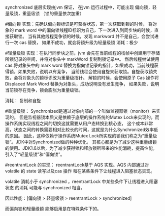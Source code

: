 synchronized 底层实现由jvm 保证，
在jvm 运行过程中，可能出现 偏向锁，轻量级锁，重量级锁 （锁的重量依次加重）

#偏向锁 
实现：先确认偏向锁标识是可获得状态，第一次获取到锁的时候，
将对象的 mark word 中的偏向锁线程ID标识为自己，下一次进入到同步块的时候，直接获取锁。 
当有其他线程竞争锁的时候，发现 markword 并不是自己，会尝试进行一次 cas 替换，
如果不成功，就会将锁升级为轻量级锁 消耗：极少

#轻量级锁 
实现：在执行同步块之前，jvm 会先在当前线程的栈帧中创建用于存储所锁记录的空间，并将对象头中 markWord 复制到锁记录中。
然后线程尝试使用 cas 将对象头中的 mark word 替换为指向锁记录的指针，如果成功，当前线程获得锁，如果失败，说明以有竞争，
当前线程会使用自旋来获取锁。自旋获取锁失败，会将对象头的锁标识改为重量级指针。 
解锁的时候，会使用原子 Cas 操作将 Displaced Mark Word 替换为对象头，成功说明没有发生竞争， 
如果失败，说明当前锁存在竞争，锁会膨胀为重量级锁。

消耗： 复制和自旋

#重量级锁：
Synchronized是通过对象内部的一个叫做监视器锁（monitor）来实现的。
但是监视器锁本质又是依赖于底层的操作系统的Mutex Lock来实现的。而操作系统实现线程之间的切换这就需要从用户态转换到核心态，
这个成本非常高，状态之间的转换需要相对比较长的时间，这就是为什么Synchronized效率低的原因。
因此，这种依赖于操作系统Mutex Lock所实现的锁我们称之为“重量级锁”。JDK中对Synchronized做的种种优化，
其核心都是为了减少这种重量级锁的使用。JDK1.6以后，为了减少获得锁和释放锁所带来的性能消耗，提高性能，
引入了“轻量级锁”和“偏向锁”。

#reentrantLock 的实现：
reentrantLock基于 AQS 实现。AQS 内部通过对 volatile 的 state 读写以及cas 操作 
和在某些条件下让线程进入阻塞状态实现。

volatile 消耗小于 synchronized ，reentrantLock 中某些条件下让线程进入阻塞状态 的消耗 可能与 synchronized 相当。

因此性能：[偏向锁 > 轻量级锁 > reentrantLock > synchronized]

而偏向锁和轻量级锁 能够启用是在特殊条件下的。